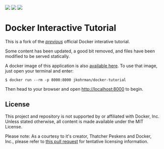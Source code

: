 [![](https://circleci.com/gh/jkohrman/docker-interactive.svg?style=shield&circle-token=ef744754c3f7aa46c0bde06db3f25b0d6e52031c)](https://circleci.com/gh/jkohrman/docker-interactive "View the current build status") [![](https://images.microbadger.com/badges/version/jkohrman/docker-interactive.svg)](http://microbadger.com/images/jkohrman/docker-interactive "") [![](https://images.microbadger.com/badges/image/jkohrman/docker-interactive.svg)](http://microbadger.com/images/jkohrman/docker-interactive "")

# Docker Interactive Tutorial  

This is a fork of the [*previous*](https://github.com/dhrp/docker-tutorial) official Docker interative tutorial.  

Some content has been updated, a good bit removed, and files have been modified to be served statically.  

A docker image of this application is also [available here](https://hub.docker.com/r/jkohrman/docker-interactive).  To use that image, just open your terminal and enter:  

```
$ docker run --rm -p 8000:8000 jkohrman/docker-tutorial  
```  

Then head to your browser and open [http://localhost:8000](http://localhost:8000) to begin.  


## License  

This project and repository is not supported by or affiliated with Docker, Inc.  Unless stated otherwise, all content is made available under the MIT License.  

Please note: As a courtesy to it's creator, Thatcher Peskens and Docker, Inc., please refer to [this pull request](https://github.com/dhrp/docker-tutorial/pull/6/commits/6340ff2d6e58910fe862dd0af8a62541ba228019) for tentative licensing information.  

